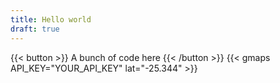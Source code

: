 ```yaml
---
title: Hello world
draft: true
---
```


{{< button >}} A bunch of code here {{< /button >}}
{{< gmaps API_KEY="YOUR_API_KEY" lat="-25.344" >}}
